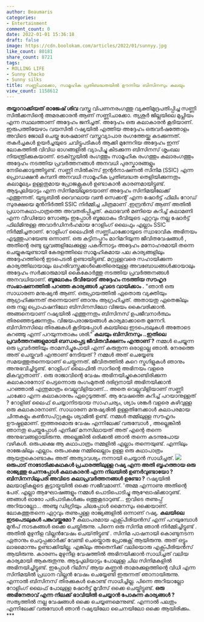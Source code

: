 ```yaml
---
author: Beaumaris
categories:
- Entertainment
comment_count: 0
date: 2022-01-01 15:36:18
draft: false
image: https://cdn.boolokam.com/articles/2022/01/sunnyy.jpg
like_count: 80181
share_count: 8721
tags:
- ROLLING LIFE
- Sunny Chacko
- Sunny silks
title: സണ്ണിചാക്കോ, സാമൂഹിക പ്രതിബദ്ധതയിൽ ഊന്നിയ ബിസിനസും കലയും
view_count: 1158612
---
```


**തയ്യാറാക്കിയത് രാജേഷ് ശിവ** വസ്ത്ര വിപണനരംഗത്തു വ്യക്തിമുദ്രപതിപ്പിച്ച സണ്ണി സിൽക്കസിന്റെ അമരക്കാരൻ ആണ് സണ്ണിചാക്കോ. ത്യശൂർ ജില്ലയിലെ മുപ്ലിയം എന്ന സ്ഥലത്താണ് അദ്ദേഹം ജനിച്ചത്. അദ്ദേഹം ഒരു കലാകാരൻ കൂടിയാണ്. ഇരുപത്തിയേഴാം വയസിൽ റഷ്യയിൽ എത്തിയ അദ്ദേഹം ഒരുവർഷത്തോളം അവിടെ ജോലി ചെയ്ത ശേഷമാണ് വസ്ത്രവ്യാപാര രംഗത്തേയ്ക്കു കടക്കുന്നത്. തകർച്ചകൾ ഉയർച്ചയുടെ ചവിട്ടുപടികൾ ആക്കി മുന്നേറിയ അദ്ദേഹം ഇന്ന് ലോകത്തിൽ വിവിധ ഭാഗങ്ങളിൽ വ്യാപിച്ചു കിടക്കുന്ന ബിസിനസ് ശൃംഖല നിയന്ത്രിക്കുകയാണ്. ടെക്സ്റ്റയിൽ രംഗത്തും സാമൂഹിക രംഗത്തും കലാരംഗത്തും അദ്ദേഹം നടത്തിയ പ്രവർത്തനങ്ങൾ അനവധി പുരസ്കാരങ്ങളും നേടിക്കൊടുത്തിട്ടുണ്ട്. സണ്ണി സിൽക്‌സ് ഇന്റർനാഷണൽ സിനിമ (SSIC) എന്ന പ്രൊഡക്ഷൻ കമ്പനി അനവധി സാമൂഹിക പ്രതിബദ്ധത തെളിയിക്കുന്നതും കലാമൂല്യം ഉള്ളതുമായ പ്രോജക്റ്റുകൾ ഉണ്ടാകാൻ കാരണമായിട്ടുണ്ട്. ആടുപുലിയാട്ടം എന്ന സിനിമയിലൂടെയാണ് അദ്ദേഹം സിനിമയിലേക്ക് എത്തുന്നത്. യുട്യൂബിൽ വൈറലായ വൺ സെക്കന്റ് എന്ന ഷോർട്ട് ഫിലിം റോഡ് സുരക്ഷയെ മുൻനിർത്തി SSIC നിർമ്മിച്ച ചിത്രമാണ് .ഇന്ദ്രൻസ് ആണ് അതിൽ പ്രധാനകഥാപാത്രത്തെ അവതരിപ്പിച്ചത്. കലാഭവൻ മണിയെ കുറിച്ച് കലാമണി എന്ന വീഡിയോ സോങ്ങും ഇപ്പോൾ ബൂലോകം ടീവിയുടെ ഏറ്റവും നല്ല ഷോർട്ട് ഫിലിമിനുള്ള അവാർഡിനർഹമായ റോളിംഗ് ലൈഫും എല്ലാം SSIC നിർമ്മിച്ചതാണ്. റോളിംഗ് ലൈഫിൽ സണ്ണിചാക്കോയുടെ സ്വാഭാവിക അഭിനയം എടുത്തുപറയേണ്ട ഒന്നാണ്. ഒരു കട്ടിനപ്പുറം മാറിമറിയുന്ന ജീവിതവേഷങ്ങൾ , അതിന്റെ രണ്ടു ധ്രുവങ്ങളിലേക്കുള്ള പകർന്നാട്ടം അദ്ദേഹം മനോഹരമായി തന്നെ ചെയ്യുകയുണ്ടായി കേരളത്തിലെ സാമൂഹികമായ പല കാര്യങ്ങളിലും അദ്ദേഹത്തിന്റെ ഇടപെടൽ ഉണ്ടായിട്ടുണ്ട്. മറ്റുള്ളവരെ സഹായിക്കുന്ന കാര്യത്തിലായാലും ലഹരിവസ്തുക്കൾക്കെതിരെയുള്ള അവബോധങ്ങൾക്കായാലും അദ്ദേഹം സർക്കാരുമായി കൈകോർത്തു നടത്തിയ പ്രവർത്തനങ്ങൾ അനവധിയാണ്. **ബൂലോകം ടീവിയോട് അദ്ദേഹം നടത്തിയ സൗഹൃദ സംഭാഷണത്തിൽ പറഞ്ഞ കാര്യങ്ങൾ ചുവടെ വായിക്കാം .** "ഞാൻ ഒരു സാധാരണ മനുഷ്യൻ ആണ്. ഒരുപ്രായത്തിൽ ഏതൊരു വ്യക്തിയും ആഗ്രഹിക്കുന്നത് തന്നെയാണ് ഞാനും ആഗ്രഹിച്ചത്. അതായതു ഏതെങ്കിലും ഒരു നല്ല പ്രൊഫഷനിലോ ബിസിനസിലോ വിജയം കൈവരിക്കാൻ. അങ്ങനെയാണ് റഷ്യയിൽ എത്തുന്നതും ബിസിനസ് ഉപജീവനാർത്ഥം തിരഞ്ഞെടുക്കുന്നതും. വിജയപരാജയങ്ങൾ കാര്യമാക്കാതെ മുന്നേറി. ബിസിനസിലെ തിരക്കുകൾ കൂടിയപ്പോൾ കലയിലെ ഇടപെടലുകൾ അതോടെ കുറഞ്ഞു എന്ന് പറയുന്നതാകും ശരി." **കലയും ബിസിനസും ..ഇതിലെ പ്രവർത്തനങ്ങളുമായി ബന്ധപ്പെട്ട ജീവിതവീക്ഷണം എന്താണ് ?** നമ്മൾ ചെയ്യുന്ന ഒരു പ്രവർത്തിയും താമസിച്ചുപോയി എന്ന് കരുതുന്ന ഒരാളാല്ല ഞാൻ. നേരത്തെ അത് ചെയ്തവർ എന്താണ് നേടിയത് ? നമ്മൾ അത് ചെയ്യേണ്ട സമയത്തുതന്നെയാണ് ചെയ്തുന്നത്. ജീവിതത്തിൽ കുറെ സ്ട്രഗിളുകൾ ഞാനും അനുഭവിച്ചിട്ടുണ്ട്. റോളിംഗ് ലൈഫിൽ സാറിന്റെ അഭിനയം വളരെ മികവുറ്റതാണ് . ഒരു രാജാവിന്റെ വേഷം അഭിനയിച്ചുകൊണ്ടിരിക്കുന്ന കലാകാരനോട് പെട്ടന്നൊരു രംഗംമുതൽ ദരിദ്രനായി അഭിനയിക്കാൻ പറഞ്ഞാൽ എന്തുമാത്രം വെല്ലുവിളിയാണ്... അതെ വെല്ലുവിളിയാണ് സണ്ണി ചാക്കോ എന്ന കലാകാരനും ഏറ്റെടുത്തത്. ആ വേഷത്തെ കുറിച്ച് പറയാനുള്ളത് ? റോളിങ് ലൈഫ് ചെയ്യാനിടയായ സാഹചര്യം, ശ്യാം ശങ്കർ വളരെ കഴിവുള്ള ഒരു കലാകാരനാണ്. സാധാരണ മനുഷ്യരിൽ ഉള്ളതിനേക്കാൾ കലാപരമായ ചിന്തകളും കൺസപ്റ്റുകളും ശ്യാമിൽ ഉണ്ട്. നമ്മൾ തമ്മിലുള്ള സൗഹൃദം ഊഷ്മളമാണ്. ഇത്തരമൊരു വേഷം എന്നിലേക്ക്‌ വരുമ്പോൾ , അല്ലെങ്കിൽ ഞാനതു ചെയ്തപ്പോൾ എനിക്ക് മനസിലായത് അത് എന്റെ തന്നെ അനുഭവങ്ങളായിരുന്നു. അല്ലെങ്കിൽ ഒരിക്കൽ ഞാൻ തന്നെ കടന്നുപോയ വഴികൾ. ഒരുപക്ഷെ ആ കഥാപാത്രം നമ്മളിൽ എല്ലാം തന്നെയുണ്ട്. എന്നിലും രാജേഷിലും എല്ലാം. ഒരുപക്ഷെ നമ്മിലെല്ലാം ഉള്ള ഒരു കഥാപാത്രം ആയതുകൊണ്ടാകും അത് അത്യാവശ്യം നന്നായി ചെയ്യാൻ സാധിച്ചത്. **![](https://cdn.boolokam.com/articles/2022/01/sunnyy.jpg)ഒരുപാട് നാടോടിക്കകഥകൾ പ്രചാരത്തിലുള്ള റഷ്യ എന്ന അതി ബൃഹത്തായ ഒരു രാജ്യത്തു ചെന്നപ്പോൾ കലാകാരൻ എന്ന നിലയിൽ ഉണർവുണ്ടായോ ? ബിസിനസിലുപരി അവിടെ കലാപ്രവർത്തനങ്ങൾ ഉണ്ടോ ?** റഷ്യയിൽ മലയാളികളുടെ കൂട്ടായ്മയിൽ ഒക്കെ സജീവമാണ്. 'അമ്മ എന്നാണു അതിന്റെ പേര്. എല്ലാ ആഘോഷങ്ങളും നമ്മൾ പൊടിപൊടിച്ചു ആഘോഷിക്കാറുണ്ട്. ഞങ്ങൾ ഓരോ പരിപാടികൾക്കും ഒത്തുകൂടാറുണ്ട്... ഇവിടെ തണുപ്പ് അറിയാല്ലോ... അഞ്ചു ഡിഗ്രിയും ചിലപ്പോൾ മൈനസും ഒക്കെയാണ്. ലോകത്തുതന്നെ ഏറ്റവും തണുപ്പുള്ള രാജ്യങ്ങളിൽ ഒന്നാണ് റഷ്യ. **കലയിലെ ഇടപെടലുകൾ പങ്കുവയ്ക്കുമോ ?** കലാപരമായ എക്സ്പീരിയൻസ് എന്ന് പറയുമ്പോൾ മുൻപ് നാടകങ്ങൾ ഒക്കെ ചെയ്തിരുന്നു. പിന്നെ ഒരു സിനിമ ഞാൻ നിർമ്മിച്ചിട്ടുണ്ട് . അതിൽ മുഴുനീള വില്ലൻവേഷം ചെയ്‌തിട്ടുണ്ട് . സിനിമ പാഷനായി കൊണ്ടുനടന്ന ഏതാനും ചെറുപ്പക്കാർക്ക് വേണ്ടി ചെയ്തൊരു പ്രോജക്റ്റ് ആയിരുന്നു. അത് ഒട്ടും ലാഭമൊന്നും ഉണ്ടാക്കിയില്ല. എങ്കിലും അതെനിക്ക് വലിയൊരു എക്സ്പീരിയൻസ് ആയിരുന്നു. കാരണം മുഴുനീള വേഷത്തിൽ അഭിനയിക്കാൻ സാധിച്ചത് വലിയ കാര്യമായി ആകരുതുന്നു. ആടുപുലിയാട്ടം പോലുള്ള ചില സിനിമകളിൽ അഭിനയിച്ചിട്ടുണ്ട്. ഇപ്പോൾ റിലീസ് ആയ കണ്ണൻ താമരക്കുളത്തിന്റെ വിധി എന്ന സിനിമയിൽ പ്രധാന വില്ലൻ വേഷം ചെയ്യേണ്ടി ഇരുന്നത് ഞാനായിരുന്നു. എന്നാൽ ബിസിനസ് തിരക്കുകൾ കൊണ്ട് സാധിച്ചില്ല. പിന്നെ അറിയാല്ലോ റോളിംഗ് ലൈഫ് പോലുള്ള ഷോർട്ട് മൂവീസ് ഒക്കെ ചെയ്തിട്ടുണ്ട്. **ഒരു അഭിനേതാവ് എന്ന നിലക്ക് ഭാവിയിൽ ചെയ്യാൻ പോകുന്ന കാര്യങ്ങൾ ?** സത്യത്തിൽ നല്ല വേഷങ്ങൾ ഒക്കെ ചെയ്യണമെന്നുണ്ട്. എന്നാൽ പലതും എന്നിലേക്ക്‌ വരുമ്പോൾ ഞാൻ റഷ്യയിലോ ചൈനയിലോ ഒക്കെ ആയിരിക്കും. ***